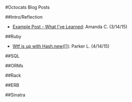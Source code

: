 #Octocats Blog Posts

##Intro/Reflection
* [Example Post - What I've Learned](http://computerwalksintobar.com/blog/2015/03/14/what-ive-learned-about-life-through-teaching-adults-to-code/): Amanda C. (3/14/15)

##Ruby

* [Wtf is up with Hash.new([])](http://www.hereisahand.com/hash-issue/): Parker L. (4/14/15)

##SQL

##ORMs

##Rack

##ERB

##Sinatra

